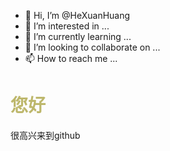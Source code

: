 - 👋 Hi, I’m @HeXuanHuang
- 👀 I’m interested in ...
- 🌱 I’m currently learning ...
- 💞️ I’m looking to collaborate on ...
- 📫 How to reach me ...

<!---
HeXuanHuang/HeXuanHuang is a ✨ special ✨ repository because its `README.md` (this file) appears on your GitHub profile.
You can click the Preview link to take a look at your changes.
--->

<!DOCTYPE html>
<html lang="en">

<head>
    <meta charset="UTF-8">
    <meta http-equiv="X-UA-Compatible" content="IE=edge">
    <meta name="viewport" content="width=device-width, initial-scale=1.0">
    <title>Document</title>
</head>
<style>
    h1 {
        color: darkkhaki;
    }

    p {
        color: red;
    }
</style>

<body>
    <h1>您好</h1>
    <p>很高兴来到github</p>
</body>

</html>
